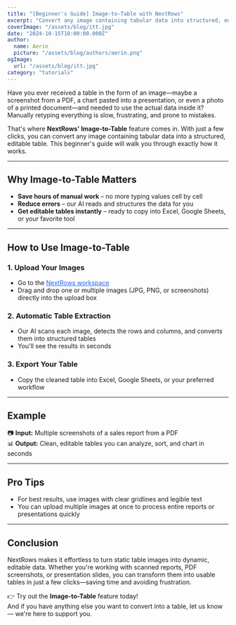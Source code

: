 ```yaml
---
title: "[Beginner's Guide] Image-to-Table with NextRows"
excerpt: "Convert any image containing tabular data into structured, editable tables with just a few clicks. Save hours of manual work and reduce errors with NextRows' Image-to-Table feature."
coverImage: "/assets/blog/itt.jpg"
date: "2024-10-15T10:00:00.000Z"
author:
  name: Aerin
  picture: "/assets/blog/authors/aerin.png"
ogImage:
  url: "/assets/blog/itt.jpg"
category: "tutorials"
---
```


Have you ever received a table in the form of an image—maybe a screenshot from a PDF, a chart pasted into a presentation, or even a photo of a printed document—and needed to use the actual data inside it? Manually retyping everything is slow, frustrating, and prone to mistakes.

That's where **NextRows' Image-to-Table** feature comes in. With just a few clicks, you can convert any image containing tabular data into a structured, editable table. This beginner's guide will walk you through exactly how it works.

---

## Why Image-to-Table Matters

- **Save hours of manual work** – no more typing values cell by cell
- **Reduce errors** – our AI reads and structures the data for you
- **Get editable tables instantly** – ready to copy into Excel, Google Sheets, or your favorite tool

---

## How to Use Image-to-Table

### 1. Upload Your Images
- Go to the <a href="https://nextrows.com/workspace" target="_blank" rel="noopener noreferrer" style="color: #2563eb; text-decoration: underline;">NextRows workspace</a>
- Drag and drop one or multiple images (JPG, PNG, or screenshots) directly into the upload box

### 2. Automatic Table Extraction
- Our AI scans each image, detects the rows and columns, and converts them into structured tables
- You'll see the results in seconds

### 3. Export Your Table
- Copy the cleaned table into Excel, Google Sheets, or your preferred workflow

---

## Example

📷 **Input:** Multiple screenshots of a sales report from a PDF  
📊 **Output:** Clean, editable tables you can analyze, sort, and chart in seconds

---

## Pro Tips

- For best results, use images with clear gridlines and legible text
- You can upload multiple images at once to process entire reports or presentations quickly

---

## Conclusion

NextRows makes it effortless to turn static table images into dynamic, editable data. Whether you're working with scanned reports, PDF screenshots, or presentation slides, you can transform them into usable tables in just a few clicks—saving time and avoiding frustration.

👉 Try out the **Image-to-Table** feature today!  
And if you have anything else you want to convert into a table, let us know — we're here to support you.